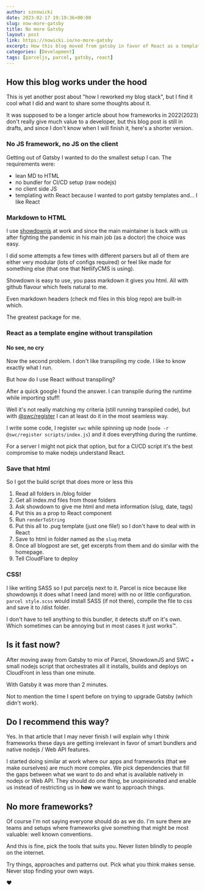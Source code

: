 ```yaml
---
author: sznowicki
date: 2023-02-17 19:19:36+00:00
slug: now-more-gatsby
title: No more Gatsby
layout: post
link: https://nowicki.io/no-more-gatsby
excerpt: How this blog moved from gatsby in favor of React as a template system, bundle-less nodejs and small parceljs setup.
categories: [Development]
tags: [parceljs, parcel, gatsby, react]
---
```


## How this blog works under the hood

This is yet another post about "how I reworked my blog stack", but I find it cool what I did
and want to share some thoughts about it.

It was supposed to be a longer article about how frameworks in 2022(2023) don't really give much value
to a developer, but this blog post is still in drafts, and since I don't know when I will finish it, here's a shorter version.

### No JS framework, no JS on the client

Getting out of Gatsby I wanted to do the smallest setup I can. The requirements were:

- lean MD to HTML
- no bundler for CI/CD setup (raw nodejs)
- no client side JS
- templating with React because I wanted to port gatsby templates and... I like React

### Markdown to HTML

I use [showdownjs](https://www.npmjs.com/package/showdown) at work and since the main maintainer
is back with us after fighting the pandemic in his main job (as a doctor) the choice was easy.

I did some attempts a few times with different parsers but all of them are either very modular (lots of configs required)
or feel like made for something else (that one that NetlifyCMS is using).

Showdown is easy to use, you pass markdown it gives you html. All with github flavour which feels natural to me.

Even markdown headers (check md files in this blog repo) are built-in which.

The greatest package for me.

### React as a template engine without transpilation

#### No see, no cry
Now the second problem. I don't like transpiling my code. I like to know exactly what I run.

But how do I use React without transpiling?

After a quick google I found the answer. I can transpile during the runtime while importing stuff!

Well it's not really matching my criteria (still running transpiled code), but with [@swc/register](https://www.npmjs.com/package/swc-register)
I can at least do it in the most seamless way.

I write some code, I register `swc` while spinning up node (`node -r @swc/register scripts/index.js`) and it does everything during the runtime.

For a server I might not pick that option, but for a CI/CD script it's the best compromise to make nodejs understand React.

### Save that html

So I got the build script that does more or less this

1. Read all folders in /blog folder
2. Get all index.md files from those folders
3. Ask showdown to give me html and meta information (slug, date, tags)
4. Put this as a prop to React component
5. Run `renderToString`
6. Put this all to .pug template (just one file!) so I don't have to deal with <head> in React
7. Save to html in folder named as the `slug` meta
8. Once all blogpost are set, get excerpts from them and do similar with the homepage.
9. Tell CloudFlare to deploy

### CSS!

I like writing SASS so I put parceljs next to it. Parcel is nice because like showdownjs it does
what I need (and more) with no or little configuration. `parcel style.scss` would install SASS (if not there), compile the file to css and save it to /dist folder.

I don't have to tell anything to this bundler, it detects stuff on it's own. Which sometimes can be annoying but in most cases it just works™.

## Is it fast now?

After moving away from Gatsby to mix of Parcel, ShowdownJS and SWC + small nodejs script that orchestrates all it installs, builds and deploys on CloudFront in less than one minute.

With Gatsby it was more than 2 minutes.

Not to mention the time I spent before on trying to upgrade Gatsby (which didn't work).

## Do I recommend this way?

Yes. In that article that I may never finish I will explain why I think frameworks these days are
getting irrelevant in favor of smart bundlers and native nodejs / Web API features.

I started doing similar at work where our apps and frameworks (that we make ourselves) are much more
complex. We pick dependencies that fill the gaps between what we want to do and what is available
natively in nodejs or Web API. They should do one thing, be unopinionated and enable us instead of
restricting us in **how** we want to approach things.

## No more frameworks?

Of course I'm not saying everyone should do as we do. I'm sure there are teams and setups where
frameworks give something that might be most valuable: well known conventions.

And this is fine, pick the tools that suits you. Never listen blindly to people on the internet.

Try things, approaches and patterns out. Pick what you think makes sense. Never stop finding your own ways.

❤️
